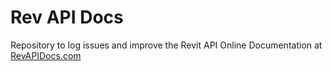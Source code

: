 # Rev API Docs

Repository to log issues and improve the Revit API Online Documentation at [RevAPIDocs.com](http://revapidocs.com/)
